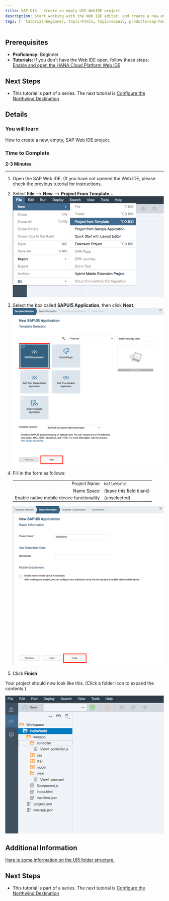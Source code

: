 ```yaml
---
title: SAP UI5 - Create an empty UI5 WebIDE project
description: Start working with the Web IDE editor, and create a new empty UI5 WebIDE project
tags: [  tutorial>beginner, topic>html5, topic>sapui5, products>sap-hana-cloud-platform ]
---
```

## Prerequisites  
 - **Proficiency:** Beginner 
 - **Tutorials:** If you don't have the Web IDE open, follow these steps: [Enable and open the HANA Cloud Platform Web IDE](#)

## Next Steps
 - This tutorial is part of a series.  The next tutorial is [Configure the Northwind Destination](#)

## Details
### You will learn  
How to create a new, empty, SAP Web IDE project.  

### Time to Complete
**2-3 Minutes**.

---

1.  Open the SAP Web IDE.  (If you have not opened the Web IDE, please check the previous tutorial for instructions.

2.  Select **File** --> **New** --> **Project From Template...**
    ![Activating the SAP Web IDE search pane](create-project-from-template.png)

3.  Select the box called **SAPUI5 Application**, then click **Next**.
    ![Activating the SAP Web IDE search pane](select-sapui5-application.png)

4.  Fill in the form as follows:

    |                                           |                          |
    | -----------------------------------------:| ------------------------- |
    | Project Name                              | `HelloWorld`              |
    | Name Space                                | (leave this field blank)  |
    | Enable native mobile device functionality | (unselected)              |

    ![Activating the SAP Web IDE search pane](fill-in-form.png)

5.  Click **Finish**

Your project should now look like this.  (Click a folder icon to expand the contents.)
  
![Activating the SAP Web IDE search pane](new-helloworld-application.png)

## Additional Information
[Here is some information on the UI5 folder structure.](https://sapui5.hana.ondemand.com/#docs/guide/003f755d46d34dd1bbce9ffe08c8d46a.html)

## Next Steps
 - This tutorial is part of a series.  The next tutorial is [Configure the Northwind Destination](#)
